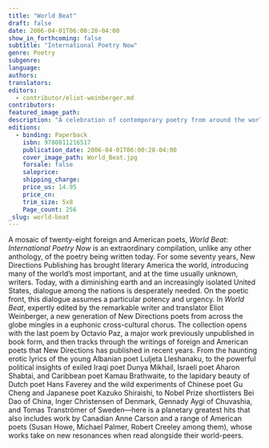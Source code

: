 ```yaml
---
title: "World Beat"
draft: false
date: 2006-04-01T06:00:28-04:00
show_in_forthcoming: false
subtitle: "International Poetry Now"
genre: Poetry
subgenre:
language:
authors:
translators:
editors:
  - contributor/eliot-weinberger.md
contributors:
featured_image_path:
description: "A celebration of contemporary poetry from around the world. "
editions:
  - binding: Paperback
    isbn: 9780811216517
    publication_date: 2006-04-01T06:00:28-04:00
    cover_image_path: World_Beat.jpg
    forsale: false
    saleprice:
    shipping_charge:
    price_us: 14.95
    price_cn:
    trim_size: 5x8
    Page_count: 256
_slug: world-beat
---
```


A mosaic of twenty-eight foreign and American poets, _World Beat: International Poetry Now_ is an extraordinary compilation, unlike any other anthology, of the poetry being written today. For some seventy years, New Directions Publishing has brought literary America the world, introducing many of the world’s most important, and at the time usually unknown, writers. Today, with a diminishing earth and an increasingly isolated United States, dialogue among the nations is desperately needed. On the poetic front, this dialogue assumes a particular potency and urgency. In _World Beat_, expertly edited by the remarkable writer and translator Eliot Weinberger, a new generation of New Directions poets from across the globe mingles in a euphonic cross-cultural chorus. The collection opens with the last poem by Octavio Paz, a major work previously unpublished in book form, and then tracks through the writings of foreign and American poets that New Directions has published in recent years. From the haunting erotic lyrics of the young Albanian poet Luljeta Lleshanaku, to the powerful political insights of exiled Iraqi poet Dunya Mikhail, Israeli poet Aharon Shabtai, and Caribbean poet Kamau Brathwaite, to the lapidary beauty of Dutch poet Hans Faverey and the wild experiments of Chinese poet Gu Cheng and Japanese poet Kazuko Shiraishi, to Nobel Prize shortlisters Bei Dao of China, Inger Christensen of Denmark, Gennady Aygi of Chuvashia, and Tomas Tranströmer of Sweden—here is a planetary greatest hits that also includes work by Canadian Anne Carson and a range of American poets (Susan Howe, Michael Palmer, Robert Creeley among them), whose works take on new resonances when read alongside their world-peers.

